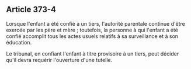 Article 373-4
----
Lorsque l'enfant a été confié à un tiers, l'autorité parentale continue d'être
exercée par les père et mère ; toutefois, la personne à qui l'enfant a été
confié accomplit tous les actes usuels relatifs à sa surveillance et à son
éducation.

Le tribunal, en confiant l'enfant à titre provisoire à un tiers, peut décider
qu'il devra requérir l'ouverture d'une tutelle.

